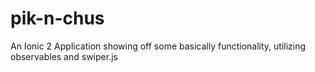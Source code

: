 # pik-n-chus
An Ionic 2 Application showing off some basically functionality, utilizing observables and swiper.js
